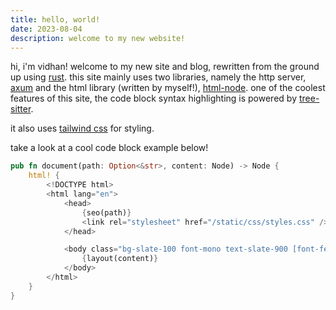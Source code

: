 ```yaml
---
title: hello, world!
date: 2023-08-04
description: welcome to my new website!
---
```


hi, i'm vidhan! welcome to my new site and blog, rewritten from the ground up using [rust](https://www.rust-lang.org/).
this site mainly uses two libraries, namely the http server, [axum](https://docs.rs/axum) and the html library
(written by myself!), [html-node](https://docs.rs/html-node). one of the coolest features of this site,
the code block syntax highlighting is powered by [tree-sitter](https://tree-sitter.github.io/tree-sitter/).

it also uses [tailwind css](https://tailwindcss.com/) for styling.

take a look at a cool code block example below!

```rust
pub fn document(path: Option<&str>, content: Node) -> Node {
    html! {
        <!DOCTYPE html>
        <html lang="en">
            <head>
                {seo(path)}
                <link rel="stylesheet" href="/static/css/styles.css" />
            </head>

            <body class="bg-slate-100 font-mono text-slate-900 [font-feature-settings:'ss05'] dark:bg-slate-900 dark:text-slate-100">
                {layout(content)}
            </body>
        </html>
    }
}
```
